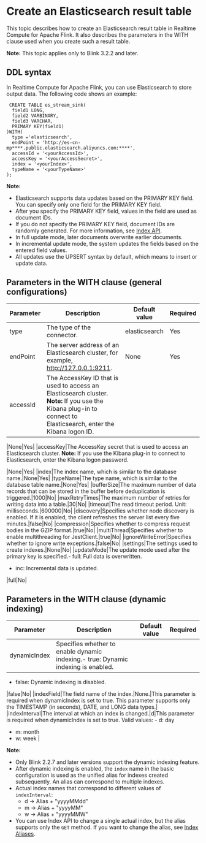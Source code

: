 # Create an Elasticsearch result table

This topic describes how to create an Elasticsearch result table in Realtime Compute for Apache Flink. It also describes the parameters in the WITH clause used when you create such a result table.

**Note:** This topic applies only to Blink 3.2.2 and later.

## DDL syntax

In Realtime Compute for Apache Flink, you can use Elasticsearch to store output data. The following code shows an example:

```
 CREATE TABLE es_stream_sink(
  field1 LONG,
  field2 VARBINARY,
  field3 VARCHAR,
  PRIMARY KEY(field1)
)WITH(
  type ='elasticsearch',
  endPoint = 'http://es-cn-mp****.public.elasticsearch.aliyuncs.com:****',
  accessId = '<yourAccessId>',
  accessKey = '<yourAccessSecret>',
  index = '<yourIndex>',
  typeName = '<yourTypeName>'
);
```

**Note:**

-   Elasticsearch supports data updates based on the PRIMARY KEY field. You can specify only one field for the PRIMARY KEY field.
-   After you specify the PRIMARY KEY field, values in the field are used as document IDs.
-   If you do not specify the PRIMARY KEY field, document IDs are randomly generated. For more information, see [Index API](https://www.elastic.co/guide/en/elasticsearch/reference/current/docs-index_.html).
-   In full update mode, later documents overwrite earlier documents.
-   In incremental update mode, the system updates the fields based on the entered field values.
-   All updates use the UPSERT syntax by default, which means to insert or update data.

## Parameters in the WITH clause \(general configurations\)

|Parameter|Description|Default value|Required|
|---------|-----------|-------------|--------|
|type|The type of the connector.|elasticsearch|Yes|
|endPoint|The server address of an Elasticsearch cluster, for example, http://127.0.0.1:9211.|None|Yes|
|accessId|The AccessKey ID that is used to access an Elasticsearch cluster. **Note:** If you use the Kibana plug-in to connect to Elasticsearch, enter the Kibana logon ID.

|None|Yes|
|accessKey|The AccessKey secret that is used to access an Elasticsearch cluster. **Note:** If you use the Kibana plug-in to connect to Elasticsearch, enter the Kibana logon password.

|None|Yes|
|index|The index name, which is similar to the database name.|None|Yes|
|typeName|The type name, which is similar to the database table name.|None|Yes|
|bufferSize|The maximum number of data records that can be stored in the buffer before deduplication is triggered.|1000|No|
|maxRetryTimes|The maximum number of retries for writing data into a table.|30|No|
|timeout|The read timeout period. Unit: milliseconds.|600000|No|
|discovery|Specifies whether node discovery is enabled. If it is enabled, the client refreshes the server list every five minutes.|false|No|
|compression|Specifies whether to compress request bodies in the GZIP format.|true|No|
|multiThread|Specifies whether to enable multithreading for JestClient.|true|No|
|ignoreWriteError|Specifies whether to ignore write exceptions.|false|No|
|settings|The settings used to create indexes.|None|No|
|updateMode|The update mode used after the primary key is specified.-   full: Full data is overwritten.
-   inc: Incremental data is updated.

|full|No|

## Parameters in the WITH clause \(dynamic indexing\)

|Parameter|Description|Default value|Required|
|---------|-----------|-------------|--------|
|dynamicIndex|Specifies whether to enable dynamic indexing.-   true: Dynamic indexing is enabled.
-   false: Dynamic indexing is disabled.

|false|No|
|indexField|The field name of the index.|None.|This parameter is required when dynamicIndex is set to true. This parameter supports only the TIMESTAMP \(in seconds\), DATE, and LONG data types.|
|indexInterval|The interval at which an index is changed.|d|This parameter is required when dynamicIndex is set to true. Valid values: -   d: day
-   m: month
-   w: week |

**Note:**

-   Only Blink 2.2.7 and later versions support the dynamic indexing feature.
-   After dynamic indexing is enabled, the `index` name in the basic configuration is used as the unified alias for indexes created subsequently. An alias can correspond to multiple indexes.
-   Actual index names that correspond to different values of `indexInterval`:
    -   d -\> Alias + "yyyyMMdd"
    -   m -\> Alias + "yyyyMM"
    -   w -\> Alias + "yyyyMMW"
-   You can use Index API to change a single actual index, but the alias supports only the `GET` method. If you want to change the alias, see [Index Aliases](https://www.elastic.co/guide/en/elasticsearch/reference/current/indices-aliases.html).

